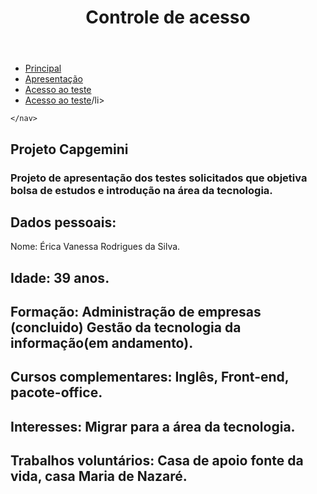 <!DOCTYPE html>
<html lang="pt-BR">

<head>
    <meta charset="UTF-8">
    <meta http-equiv="X-UA-Compatible" content="IE=edge">
    <meta name="viewport" content="width=device-width, initial-scale=1.0">
    <link rel="stylesheet" type="text/css" href="style.css">
    <script type="text/javascript" src="script.js"></script>
        <title>Introducao</title>
</head>
<body>   
 <header class="cabeca " id="cabeca">
        <h1>Controle de acesso</h1>
        
</header>
    <nav class="navegar" id="navegar">
        <ul class="ol " >
            <li><a href="index.html">Principal</a></li>
            <li><a href="README.MD">Apresentação</a></li>
            <li><a href="index.html">Acesso ao teste</a></li>
            <li><a href="index.html">Acesso ao teste</a>/li>
        </ul>

    </nav>

<main class="cabeca">
    <h1>Projeto Capgemini</h1>
    <h3>Projeto de apresentação dos testes solicitados que objetiva bolsa de estudos e introdução na área da tecnologia.</h3>
    <h2>Dados pessoais:</h2>
    <p>Nome: Érica Vanessa Rodrigues da Silva.</p>
    <h1>Idade: 39 anos.</h1>
    <h1>Formação: Administração de empresas (concluido) Gestão da tecnologia da informação(em andamento).</h1>
    <h1>Cursos complementares: Inglês, Front-end, pacote-office.</h1>
    <h1>Interesses: Migrar para a área da tecnologia.</h1>
    <h1>Trabalhos voluntários: Casa de apoio fonte da vida, casa Maria de Nazaré.</h1>
</main>
</body>
</html>
